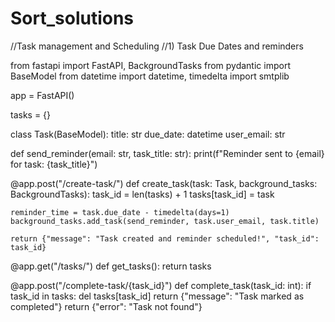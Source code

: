 # Sort_solutions
//Task management and Scheduling
  //1) Task Due Dates and reminders
  
from fastapi import FastAPI, BackgroundTasks
from pydantic import BaseModel
from datetime import datetime, timedelta
import smtplib

app = FastAPI()

tasks = {}

class Task(BaseModel):
    title: str
    due_date: datetime
    user_email: str


def send_reminder(email: str, task_title: str):
    print(f"Reminder sent to {email} for task: {task_title}")

@app.post("/create-task/")
def create_task(task: Task, background_tasks: BackgroundTasks):
    task_id = len(tasks) + 1
    tasks[task_id] = task

    
    reminder_time = task.due_date - timedelta(days=1)
    background_tasks.add_task(send_reminder, task.user_email, task.title)

    return {"message": "Task created and reminder scheduled!", "task_id": task_id}

@app.get("/tasks/")
def get_tasks():
    return tasks

@app.post("/complete-task/{task_id}")
def complete_task(task_id: int):
    if task_id in tasks:
        del tasks[task_id]
        return {"message": "Task marked as completed"}
    return {"error": "Task not found"}
